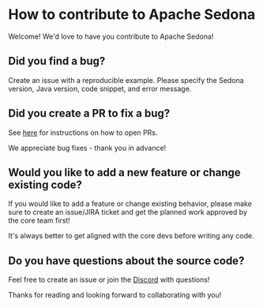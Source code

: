 <!--
 Licensed to the Apache Software Foundation (ASF) under one
 or more contributor license agreements.  See the NOTICE file
 distributed with this work for additional information
 regarding copyright ownership.  The ASF licenses this file
 to you under the Apache License, Version 2.0 (the
 "License"); you may not use this file except in compliance
 with the License.  You may obtain a copy of the License at

   http://www.apache.org/licenses/LICENSE-2.0

 Unless required by applicable law or agreed to in writing,
 software distributed under the License is distributed on an
 "AS IS" BASIS, WITHOUT WARRANTIES OR CONDITIONS OF ANY
 KIND, either express or implied.  See the License for the
 specific language governing permissions and limitations
 under the License.
 -->

# How to contribute to Apache Sedona

Welcome!  We'd love to have you contribute to Apache Sedona!

## Did you find a bug?

Create an issue with a reproducible example.  Please specify the Sedona version, Java version, code snippet, and error message.

## Did you create a PR to fix a bug?

See [here](https://sedona.apache.org/latest/community/rule/#make-a-pull-request) for instructions on how to open PRs.

We appreciate bug fixes - thank you in advance!

## Would you like to add a new feature or change existing code?

If you would like to add a feature or change existing behavior, please make sure to create an issue/JIRA ticket and get the planned work approved by the core team first!

It's always better to get aligned with the core devs before writing any code.

## Do you have questions about the source code?

Feel free to create an issue or join the [Discord](https://discord.gg/9A3k5dEBsY) with questions!

Thanks for reading and looking forward to collaborating with you!
